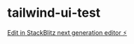 # tailwind-ui-test

[Edit in StackBlitz next generation editor ⚡️](https://stackblitz.com/~/github.com/superuserstudio/tailwind-ui-test)
